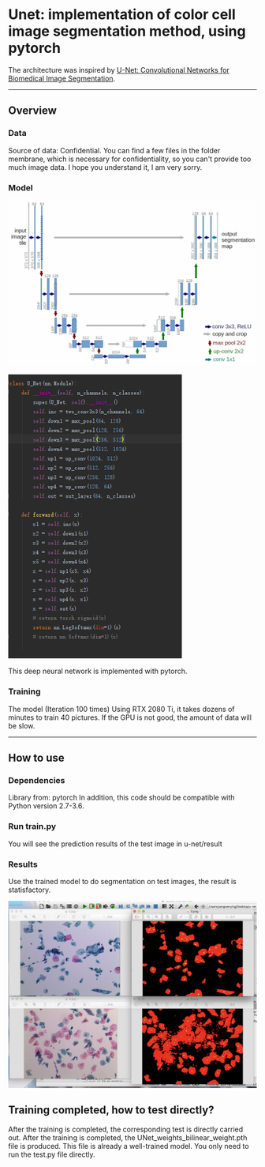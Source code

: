 # Unet: implementation of color cell image segmentation method, using pytorch

The architecture was inspired by [U-Net: Convolutional Networks for Biomedical Image Segmentation](http://lmb.informatik.uni-freiburg.de/people/ronneber/u-net/).

---

## Overview

### Data

Source of data: Confidential.
You can find a few files in the folder membrane, which is necessary for confidentiality, so you can't provide too much image data. I hope you understand it, I am very sorry.


### Model

![img/psb.png](img/psb.png)

![img/cxsx.png](img/cxsx.png)

This deep neural network is implemented with pytorch.

### Training

The model (Iteration 100 times) Using RTX 2080 Ti, it takes dozens of minutes to train 40 pictures. If the GPU is not good, the amount of data will be slow.

---

## How to use

### Dependencies

Library from: pytorch
In addition, this code should be compatible with Python version 2.7-3.6.

### Run train.py

You will see the prediction results of the test image in u-net/result


### Results

Use the trained model to do segmentation on test images, the result is statisfactory.

![img/jguo.png](img/jguo.png)



## Training completed, how to test directly?

After the training is completed, the corresponding test is directly carried out.
After the training is completed, the UNet_weights_bilinear_weight.pth file is produced. This file is already a well-trained model. You only need to run the test.py file directly.
